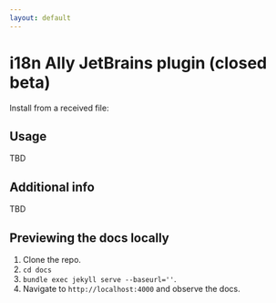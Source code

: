```yaml
---
layout: default
---
```


# i18n Ally JetBrains plugin (closed beta)

Install from a received file:

## Usage

TBD


## Additional info

TBD


## Previewing the docs locally

1. Clone the repo.
2. `cd docs`
3. `bundle exec jekyll serve --baseurl=''`.
4. Navigate to `http://localhost:4000` and observe the docs.